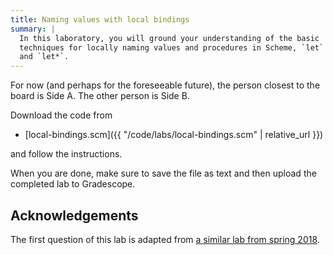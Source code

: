 ```yaml
---
title: Naming values with local bindings
summary: |
  In this laboratory, you will ground your understanding of the basic
  techniques for locally naming values and procedures in Scheme, `let`
  and `let*`.
---
```


<!--
Your team should decide who will take the A-side and B-sides of the lab.
Each member should download the appropriate code:

+ [local-bindings-a.rkt]({{ "/code/labs/local-bindings-a.rkt" | relative_url }})
+ [local-bindings-b.rkt]({{ "/code/labs/local-bindings-b.rkt" | relative_url }})

And follow the instructions in your respective files!
When you are done, combine the files, rename the result to `local-bindings.rkt`, and upload the completed lab to Gradescope.
-->

For now (and perhaps for the foreseeable future), the person closest to the board is Side A.
The other person is Side B.

Download the code from

* [local-bindings.scm]({{ "/code/labs/local-bindings.scm" | relative_url }})

and follow the instructions.

When you are done, make sure to save the file as text and then upload the completed lab to Gradescope.

## Acknowledgements

The first question of this lab is adapted from [a similar lab from spring 2018](https://www.cs.grinnell.edu/~rebelsky/Courses/CSC151/2018S/labs/local-bindings).
